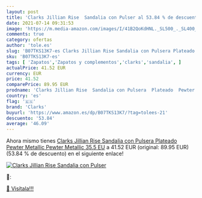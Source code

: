 ```yaml
---
layout: post
title: 'Clarks Jillian Rise  Sandalia con Pulser al 53.84 % de descuento'
date: 2021-07-14 09:31:53
image: 'https://m.media-amazon.com/images/I/41B2QoKdHNL._SL500_._SL400_.jpg'
comments: true
category: ofertas
author: 'tole.es'
slug: 'B07TKS13K7-es Clarks Jillian Rise Sandalia con Pulsera Plateado Pewter...'
sku: 'B07TKS13K7-es'
tags: [ 'Zapatos','Zapatos y complementos','clarks','sandalia', ]
actualPrice: 41.52 EUR
currency: EUR
price: 41.52
comparePrice: 89.95 EUR
prodname: 'Clarks Jillian Rise  Sandalia con Pulsera  Plateado  Pewter Metallic Pewter Metallic   35.5 EU'
country: 'es'
flag: '🇪🇸'
brand: 'Clarks'
buyurl: 'https://www.amazon.es/dp/B07TKS13K7/?tag=tolees-21'
descuento: '53.84'
average: '46.09'
---
```


Ahora mismo tienes [Clarks Jillian Rise  Sandalia con Pulsera  Plateado  Pewter Metallic Pewter Metallic   35.5 EU](https://www.amazon.es/dp/B07TKS13K7/?tag=tolees-21) a 41.52 EUR (original: 89.95 EUR) (53.84 %  de descuento) en el siguiente enlace!

[![Clarks Jillian Rise  Sandalia con Pulser](https://m.media-amazon.com/images/I/41B2QoKdHNL._SL500_._SL400_.jpg)](https://www.amazon.es/dp/B07TKS13K7/?tag=tolees-21)

🔎:


[🛒 Visítala!!!](https://www.amazon.es/dp/B07TKS13K7/?tag=tolees-21)
